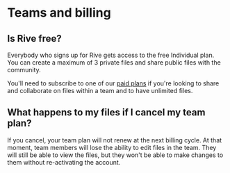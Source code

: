 # Teams and billing

## Is Rive free?

Everybody who signs up for Rive gets access to the free Individual plan. You can create a maximum of 3 private files and share public files with the community.&#x20;

You'll need to subscribe to one of our [paid plans](../../admin/pricing/) if you're looking to share and collaborate on files within a team and to have unlimited files.

## What happens to my files if I cancel my team plan?

If you cancel, your team plan will not renew at the next billing cycle. At that moment, team members will lose the ability to edit files in the team. They will still be able to view the files, but they won't be able to make changes to them without re-activating the account.
